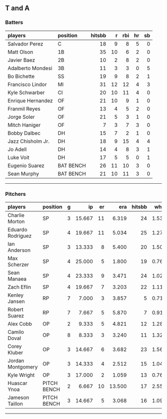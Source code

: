## T and A

### Batters

 
|players           |position  | hitsbb|  r| rbi| hr| sb| 
|:-----------------|:---------|------:|--:|---:|--:|--:| 
|Salvador Perez    |C         |     18|  9|   8|  5|  0| 
|Matt Olson        |1B        |     35| 10|   6|  2|  0| 
|Javier Baez       |2B        |     10|  2|   8|  2|  0| 
|Adalberto Mondesi |3B        |     11|  3|   3|  0|  5| 
|Bo Bichette       |SS        |     19|  9|   8|  2|  1| 
|Francisco Lindor  |MI        |     31| 12|  12|  4|  3| 
|Kyle Schwarber    |CI        |     20| 10|  11|  4|  0| 
|Enrique Hernandez |OF        |     21| 10|   9|  1|  0| 
|Franmil Reyes     |OF        |     13|  4|   5|  2|  0| 
|Jorge Soler       |OF        |     21|  5|   3|  1|  0| 
|Mitch Haniger     |OF        |      7|  3|   7|  3|  0| 
|Bobby Dalbec      |DH        |     15|  7|   2|  1|  0| 
|Jazz Chisholm Jr. |DH        |     18|  9|  15|  4|  4| 
|Jo Adell          |DH        |     14|  4|   8|  3|  1| 
|Luke Voit         |DH        |     17|  5|   5|  0|  1| 
|Eugenio Suarez    |BAT BENCH |     26| 11|  10|  3|  0| 
|Sean Murphy       |BAT BENCH |     21| 10|  11|  3|  0| 


* * *

### Pitchers

 
|players           |position    |  g|     ip| er|    era| hitsbb|  whip| so|  w| sv| 
|:-----------------|:-----------|--:|------:|--:|------:|------:|-----:|--:|--:|--:| 
|Charlie Morton    |SP          |  3| 15.667| 11|  6.319|     24| 1.532| 14|  1|  0| 
|Eduardo Rodriguez |SP          |  4| 19.667| 11|  5.034|     25| 1.271| 18|  0|  0| 
|Ian Anderson      |SP          |  3| 13.333|  8|  5.400|     20| 1.500| 12|  1|  0| 
|Max Scherzer      |SP          |  4| 25.000|  5|  1.800|     19| 0.760| 33|  3|  0| 
|Sean Manaea       |SP          |  4| 23.333|  9|  3.471|     24| 1.029| 24|  2|  0| 
|Zach Eflin        |SP          |  4| 19.667|  7|  3.203|     22| 1.119| 15|  1|  0| 
|Kenley Jansen     |RP          |  7|  7.000|  3|  3.857|      5| 0.714| 10|  0|  5| 
|Robert Suarez     |RP          |  7|  7.667|  5|  5.870|      7| 0.913| 10|  1|  0| 
|Alex Cobb         |OP          |  2|  9.333|  5|  4.821|     12| 1.286| 14|  1|  0| 
|Camilo Doval      |OP          |  8|  8.333|  3|  3.240|     11| 1.320|  9|  0|  4| 
|Corey Kluber      |OP          |  3| 14.667|  6|  3.682|     23| 1.568| 12|  0|  0| 
|Jordan Montgomery |OP          |  3| 14.333|  4|  2.512|     15| 1.047| 11|  0|  0| 
|Kyle Wright       |OP          |  3| 17.000|  2|  1.059|     13| 0.765| 26|  2|  0| 
|Huascar Ynoa      |PITCH BENCH |  2|  6.667| 10| 13.500|     17| 2.550|  8|  0|  0| 
|Jameson Taillon   |PITCH BENCH |  3| 14.667|  5|  3.068|     16| 1.091| 13|  1|  0| 


* * *


